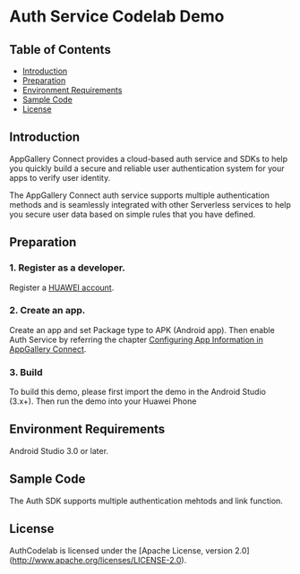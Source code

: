 # Auth Service Codelab Demo

## Table of Contents

- [Introduction](https://github.com/Huawei/Consumer/blob/master/Codelabs/APMS/README.md#introduction)
- [Preparation](https://github.com/Huawei/Consumer/blob/master/Codelabs/APMS/README.md#preparation)
- [Environment Requirements](https://github.com/Huawei/Consumer/blob/master/Codelabs/APMS/README.md#environment-requirements)
- [Sample Code](https://github.com/Huawei/Consumer/blob/master/Codelabs/APMS/README.md#sample-code)
- [License](https://github.com/Huawei/Consumer/blob/master/Codelabs/APMS/README.md#license)

## Introduction

AppGallery Connect provides a cloud-based auth service and SDKs to help you quickly build a secure and reliable user authentication system for your apps to verify user identity.

The AppGallery Connect auth service supports multiple authentication methods and is seamlessly integrated with other Serverless services to help you secure user data based on simple rules that you have defined.

## Preparation

### 1. Register as a developer.

Register a [HUAWEI account](https://developer.huawei.com/consumer/en/).

### 2. Create an app.

Create an app and set Package type to APK (Android app). Then enable Auth Service by referring the chapter [Configuring App Information in AppGallery Connect](https://developer.huawei.com/consumer/en/doc/development/AppGallery-connect-Guides/agc-auth-service-dev-guide).

### 3. Build

To build this demo, please first import the demo in the Android Studio (3.x+). Then run the demo into your Huawei Phone

## Environment Requirements

Android Studio 3.0 or later.

## Sample Code

The Auth SDK supports multiple authentication mehtods and link function.

## License

AuthCodelab is licensed under the [Apache License, version 2.0] (http://www.apache.org/licenses/LICENSE-2.0).